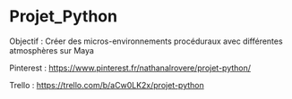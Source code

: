 # Projet_Python

Objectif : Créer des micros-environnements procéduraux avec différentes atmosphères sur Maya

Pinterest : https://www.pinterest.fr/nathanalrovere/projet-python/

Trello : https://trello.com/b/aCw0LK2x/projet-python
